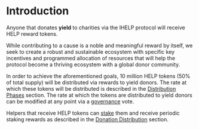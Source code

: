# Introduction

Anyone that donates **yield** to charities via the IHELP protocol will receive HELP reward tokens.

While contributing to a cause is a noble and meaningful reward by itself, we seek to create a robust and sustainable ecosystem with specific key incentives and programmed allocation of resources that will help the protocol become a thriving ecosystem with a global donor community.&#x20;

In order to achieve the aforementioned goals, 10 million HELP tokens (50% of total supply) will be distributed via rewards to yield donors. The rate at which these tokens will be distributed is described in the [Distribution Phases](distribution-phases.md) section. The rate at which the tokens are distributed to yield donors can be modified at any point via a [governance](../governance.md) vote.&#x20;

Helpers that receive HELP tokens can [stake](staking-pool.md) them and receive periodic staking rewards as described in the [Donation Distribution](../donation-distribution.md) section.



##
